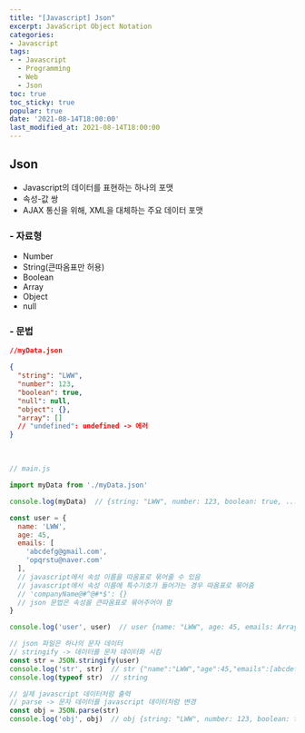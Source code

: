 ```yaml
---
title: "[Javascript] Json"
excerpt: JavaScript Object Notation
categories:
- Javascript
tags:
- - Javascript
  - Programming
  - Web
  - Json
toc: true
toc_sticky: true
popular: true
date: '2021-08-14T18:00:00'
last_modified_at: 2021-08-14T18:00:00
---
```


## Json

- Javascript의 데이터를 표현하는 하나의 포맷
- 속성-값 쌍
- AJAX 통신을 위해, XML을 대체하는 주요 데이터 포맷


### - 자료형

- Number
- String(큰따옴표만 허용)
- Boolean
- Array
- Object
- null


### - 문법

```json
//myData.json

{
  "string": "LWW",
  "number": 123,
  "boolean": true,
  "null": null,
  "object": {},
  "array": []
  // "undefined": undefined -> 에러
}
```

<br>

```javascript
// main.js

import myData from './myData.json'

console.log(myData)  // {string: "LWW", number: 123, boolean: true, ...}

const user = {
  name: 'LWW',
  age: 45,
  emails: [
    'abcdefg@gmail.com',
    'opqrstu@naver.com'
  ],
  // javascript에서 속성 이름을 따옴표로 묶어줄 수 있음
  // javascript에서 속성 이름에 특수기호가 들어가는 경우 따옴표로 묶어줌
  // 'companyName@#^@#*$': {}
  // json 문법은 속성을 큰따옴표로 묶어주어야 함
}

console.log('user', user)  // user {name: "LWW", age: 45, emails: Array(2)}

// json 파일은 하나의 문자 데이터
// stringify -> 데이터를 문자 데이터화 시킴
const str = JSON.stringify(user)
console.log('str', str)  // str {"name":"LWW","age":45,"emails":[abcdefg@...]}
console.log(typeof str)  // string

// 실제 javascript 데이터처럼 출력
// parse -> 문자 데이터를 javascript 데이터처럼 변경
const obj = JSON.parse(str)
console.log('obj', obj)  // obj {string: "LWW", number: 123, boolean: true, ...}
```
